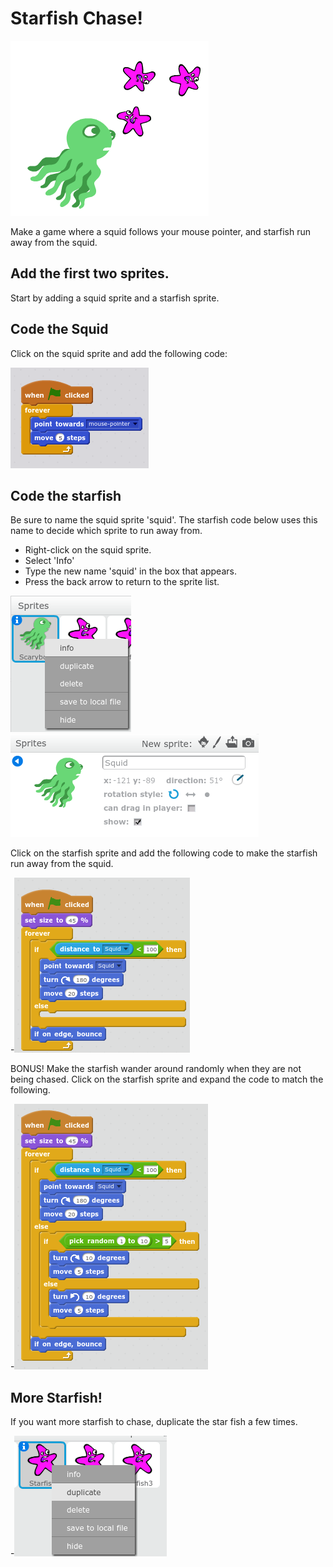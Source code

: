 # Starfish Chase!

![Squid chasing starfish](https://github.com/edthedev/scratch_lessons/blob/master/Screenshot%202017-08-06%20at%208.39.47%20PM.png)

Make a game where a squid follows your mouse pointer, and starfish run away from the squid.

## Add the first two sprites.

Start by adding a squid sprite and a starfish sprite.



## Code the Squid

Click on the squid sprite and add the following code:

![Squid source code](https://github.com/edthedev/scratch_lessons/blob/master/SquidCode.png)


## Code the starfish

Be sure to name the squid sprite 'squid'. The starfish code below uses this name to decide which sprite to run away from. 

- Right-click on the squid sprite.
- Select 'Info'
- Type the new name 'squid' in the box that appears.
- Press the back arrow to return to the sprite list.

![Sprite info](NameYourSprite.png)
![Sprite Name](NameYourSprite2.png)

Click on the starfish sprite and add the following code to make the starfish run away from the squid.

-![Starfish source code](StarfishCode1.png)

BONUS! Make the starfish wander around randomly when they are not being chased. Click on the starfish sprite and expand the code to match the following.

-![Advanced Starfish source code](StarfishCode2.png)

## More Starfish!

If you want more starfish to chase, duplicate the star fish a few times.

 -![How to duplicate Starfish](https://github.com/edthedev/scratch_lessons/blob/master/Screenshot%202017-08-06%20at%208.40.53%20PM.png)		 
 
